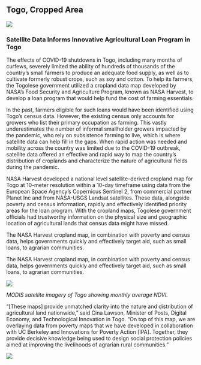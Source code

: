 ## Togo, Cropped Area

![](./data/trilateral/E10d-Fig1.png)

### Satellite Data Informs Innovative Agricultural Loan Program in Togo

The effects of COVID-19 shutdowns in Togo, including many months of curfews, severely limited the ability of hundreds of thousands of the country’s small farmers to produce an adequate food supply, as well as to cultivate formerly robust crops, such as soy and cotton.
To help its farmers, the Togolese government utilized a cropland data map developed by NASA’s Food Security and Agriculture Program, known as NASA Harvest, to develop a loan program that would help fund the cost of farming essentials.

In the past, farmers eligible for such loans would have been identified using Togo’s census data. However, the existing census only accounts for growers who list their primary occupation as farming. This vastly underestimates the number of informal smallholder growers impacted by the pandemic, who rely on subsistence farming to live, which is where satellite data can help fill in the gaps. When rapid action was needed and mobility across the country was limited due to the COVID-19 outbreak, satellite data offered an effective and rapid way to map the country’s distribution of croplands  and characterize the nature of agricultural fields during the pandemic.

NASA Harvest developed a national level satellite-derived cropland map for Togo at 10-meter resolution within a 10-day timeframe using data from the European Space Agency’s Copernicus Sentinel 2, from commercial partner Planet Inc and from NASA-USGS Landsat satellites.  These data, alongside poverty and census information, rapidly and effectively identified priority areas for the loan program. With the cropland maps, Togolese government officials had trustworthy information on the physical size and geographic location of agricultural lands that census data might have missed.

The NASA Harvest cropland map, in combination with poverty and census data, helps governments quickly and effectively target aid, such as small loans, to agrarian communities.

The NASA Harvest cropland map, in combination with poverty and census data, helps governments quickly and effectively target aid, such as small loans, to agrarian communities.

![](./data/trilateral/E10d-gif.gif)

*MODIS satellite imagery of Togo showing monthly average NDVI.*

“[These maps] provide unmatched clarity into the nature and distribution of agricultural land nationwide,” said Cina Lawson, Minister of Posts, Digital Economy, and Technological Innovation in Togo. “On top of this map, we are overlaying data from poverty maps that we have developed in collaboration with UC Berkeley and Innovations for Poverty Action [IPA]. Together, they provide decisive knowledge being used to design social protection policies aimed at improving the livelihoods of agrarian rural communities.”

![](./data/trilateral/E10d-Fig2.png)
